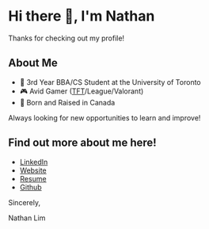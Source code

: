 # Hi there 👋, I'm Nathan
Thanks for checking out my profile!

## About Me
- 🏫 3rd Year BBA/CS Student at the University of Toronto
- 🎮 Avid Gamer ([TFT](https://lolchess.gg/profile/na/evoexdk)/League/Valorant)
- 🍁 Born and Raised in Canada

Always looking for new opportunities to learn and improve!



## Find out more about me here!
- [LinkedIn](https://www.linkedin.com/in/nathan-jslim/)
- [Website](https://nathanjslim.github.io/)
- [Resume](https://github.com/nathanjsli)
- [Github](https://github.com/nathanjslim)

Sincerely,

Nathan Lim
